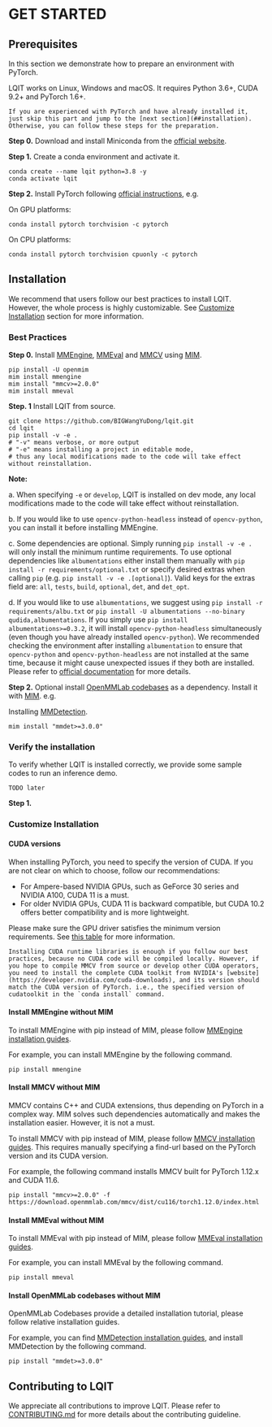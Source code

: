 # GET STARTED

## Prerequisites

In this section we demonstrate how to prepare an environment with PyTorch.

LQIT works on Linux, Windows and macOS. It requires Python 3.6+, CUDA 9.2+ and PyTorch 1.6+.

```{note}
If you are experienced with PyTorch and have already installed it, just skip this part and jump to the [next section](##installation). Otherwise, you can follow these steps for the preparation.
```

**Step 0.** Download and install Miniconda from the [official website](https://docs.conda.io/en/latest/miniconda.html).

**Step 1.** Create a conda environment and activate it.

```shell
conda create --name lqit python=3.8 -y
conda activate lqit
```

**Step 2.** Install PyTorch following [official instructions](https://pytorch.org/get-started/locally/), e.g.

On GPU platforms:

```shell
conda install pytorch torchvision -c pytorch
```

On CPU platforms:

```shell
conda install pytorch torchvision cpuonly -c pytorch
```

## Installation

We recommend that users follow our best practices to install LQIT. However, the whole process is highly customizable. See [Customize Installation](#customize-installation) section for more information.

### Best Practices

**Step 0.** Install [MMEngine](https://github.com/open-mmlab/mmengine), [MMEval](https://github.com/open-mmlab/mmeval/tree/main/mmeval) and [MMCV](https://github.com/open-mmlab/mmcv) using [MIM](https://github.com/open-mmlab/mim).

```shell
pip install -U openmim
mim install mmengine
mim install "mmcv>=2.0.0"
mim install mmeval
```

**Step. 1** Install LQIT from source.

```shell
git clone https://github.com/BIGWangYuDong/lqit.git
cd lqit
pip install -v -e .
# "-v" means verbose, or more output
# "-e" means installing a project in editable mode,
# thus any local modifications made to the code will take effect without reinstallation.
```

**Note:**

a. When specifying `-e` or `develop`, LQIT is installed on dev mode, any local modifications made to the code will take effect without reinstallation.

b. If you would like to use `opencv-python-headless` instead of `opencv-python`, you can install it before installing MMEngine.

c. Some dependencies are optional. Simply running `pip install -v -e .` will only install the minimum runtime requirements.
To use optional dependencies like `albumentations` either install them manually with `pip install -r requirements/optional.txt` or specify desired extras when calling `pip` (e.g. `pip install -v -e .[optional]`).
Valid keys for the extras field are: `all`, `tests`, `build`, `optional`, `det`, and `det_opt`.

d. If you would like to use `albumentations`, we suggest using `pip install -r requirements/albu.txt` or
`pip install -U albumentations --no-binary qudida,albumentations`. If you simply use `pip install albumentations>=0.3.2`,
it will install `opencv-python-headless` simultaneously (even though you have already
installed `opencv-python`). We recommended checking the environment after installing `albumentation` to
ensure that `opencv-python` and `opencv-python-headless` are not installed at the same time, because it might cause unexpected issues if they both are installed. Please refer
to [official documentation](https://albumentations.ai/docs/getting_started/installation/#note-on-opencv-dependencies) for more details.

**Step 2.** Optional install [OpenMMLab codebases](https://github.com/open-mmlab) as a dependency. Install it with [MIM](https://github.com/open-mmlab/mim). e.g.

Installing [MMDetection](https://github.com/open-mmlab/mmdetection).

```shell
mim install "mmdet>=3.0.0"
```

### Verify the installation

To verify whether LQIT is installed correctly, we provide some sample codes to run an inference demo.

`TODO later`

**Step 1.**

### Customize Installation

#### CUDA versions

When installing PyTorch, you need to specify the version of CUDA. If you are not clear on which to choose, follow our recommendations:

- For Ampere-based NVIDIA GPUs, such as GeForce 30 series and NVIDIA A100, CUDA 11 is a must.
- For older NVIDIA GPUs, CUDA 11 is backward compatible, but CUDA 10.2 offers better compatibility and is more lightweight.

Please make sure the GPU driver satisfies the minimum version requirements. See [this table](https://docs.nvidia.com/cuda/cuda-toolkit-release-notes/index.html#cuda-major-component-versions__table-cuda-toolkit-driver-versions) for more information.

```{note}
Installing CUDA runtime libraries is enough if you follow our best practices, because no CUDA code will be compiled locally. However, if you hope to compile MMCV from source or develop other CUDA operators, you need to install the complete CUDA toolkit from NVIDIA's [website](https://developer.nvidia.com/cuda-downloads), and its version should match the CUDA version of PyTorch. i.e., the specified version of cudatoolkit in the `conda install` command.
```

#### Install MMEngine without MIM

To install MMEngine with pip instead of MIM, please follow [MMEngine installation guides](https://mmengine.readthedocs.io/en/latest/get_started/installation.html).

For example, you can install MMEngine by the following command.

```shell
pip install mmengine
```

#### Install MMCV without MIM

MMCV contains C++ and CUDA extensions, thus depending on PyTorch in a complex way. MIM solves such dependencies automatically and makes the installation easier. However, it is not a must.

To install MMCV with pip instead of MIM, please follow [MMCV installation guides](https://mmcv.readthedocs.io/en/2.x/get_started/installation.html). This requires manually specifying a find-url based on the PyTorch version and its CUDA version.

For example, the following command installs MMCV built for PyTorch 1.12.x and CUDA 11.6.

```shell
pip install "mmcv>=2.0.0" -f https://download.openmmlab.com/mmcv/dist/cu116/torch1.12.0/index.html
```

#### Install MMEval without MIM

To install MMEval with pip instead of MIM, please follow [MMEval installation guides](https://mmeval.readthedocs.io/en/latest/get_started/installation.html).

For example, you can install MMEval by the following command.

```shell
pip install mmeval
```

#### Install OpenMMLab codebases without MIM

OpenMMLab Codebases provide a detailed installation tutorial, please follow relative installation guides.

For example, you can find [MMDetection installation guides](https://mmdetection.readthedocs.io/en/3.x/get_started.html), and install MMDetection by the following command.

```shell
pip install "mmdet>=3.0.0"
```

## Contributing to LQIT

We appreciate all contributions to improve LQIT. Please refer to [CONTRIBUTING.md](../../CONTRIBUTING.md) for more details about the contributing guideline.
